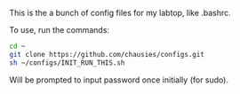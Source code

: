 This is the a bunch of config files for my labtop, like .bashrc.

To use, run the commands:
```bash
cd ~
git clone https://github.com/chausies/configs.git
sh ~/configs/INIT_RUN_THIS.sh
```

Will be prompted to input password once initially (for sudo).
